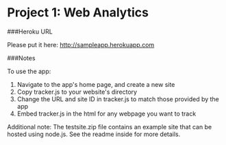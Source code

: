 Project 1: Web Analytics
========================

###Heroku URL

Please put it here: http://sampleapp.herokuapp.com

###Notes

To use the app:
1) Navigate to the app's home page, and create a new site
2) Copy tracker.js to your website's directory
3) Change the URL and site ID in tracker.js to match those provided by the app
4) Embed tracker.js in the html for any webpage you want to track

Additional note:
The testsite.zip file contains an example site that can be hosted using node.js. See the readme inside for more details.